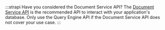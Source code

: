 :::strapi Have you considered the Document Service API?
 The [Document Service API](/cms/api/document-service) is the recommended API to interact with your application's database. Only use the Query Engine API if the Document Service API does not cover your use case.
:::
